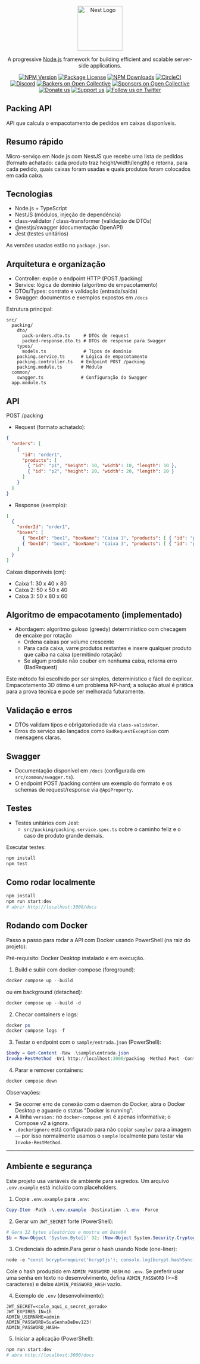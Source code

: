 <p align="center">
  <a href="http://nestjs.com/" target="blank"><img src="https://nestjs.com/img/logo-small.svg" width="120" alt="Nest Logo" /></a>
</p>

[circleci-image]: https://img.shields.io/circleci/build/github/nestjs/nest/master?token=abc123def456
[circleci-url]: https://circleci.com/gh/nestjs/nest

  <p align="center">A progressive <a href="http://nodejs.org" target="_blank">Node.js</a> framework for building efficient and scalable server-side applications.</p>
    <p align="center">
<a href="https://www.npmjs.com/~nestjscore" target="_blank"><img src="https://img.shields.io/npm/v/@nestjs/core.svg" alt="NPM Version" /></a>
<a href="https://www.npmjs.com/~nestjscore" target="_blank"><img src="https://img.shields.io/npm/l/@nestjs/core.svg" alt="Package License" /></a>
<a href="https://www.npmjs.com/~nestjscore" target="_blank"><img src="https://img.shields.io/npm/dm/@nestjs/common.svg" alt="NPM Downloads" /></a>
<a href="https://circleci.com/gh/nestjs/nest" target="_blank"><img src="https://img.shields.io/circleci/build/github/nestjs/nest/master" alt="CircleCI" /></a>
<a href="https://discord.gg/G7Qnnhy" target="_blank"><img src="https://img.shields.io/badge/discord-online-brightgreen.svg" alt="Discord"/></a>
<a href="https://opencollective.com/nest#backer" target="_blank"><img src="https://opencollective.com/nest/backers/badge.svg" alt="Backers on Open Collective" /></a>
<a href="https://opencollective.com/nest#sponsor" target="_blank"><img src="https://opencollective.com/nest/sponsors/badge.svg" alt="Sponsors on Open Collective" /></a>
  <a href="https://paypal.me/kamilmysliwiec" target="_blank"><img src="https://img.shields.io/badge/Donate-PayPal-ff3f59.svg" alt="Donate us"/></a>
    <a href="https://opencollective.com/nest#sponsor"  target="_blank"><img src="https://img.shields.io/badge/Support%20us-Open%20Collective-41B883.svg" alt="Support us"></a>
  <a href="https://twitter.com/nestframework" target="_blank"><img src="https://img.shields.io/twitter/follow/nestframework.svg?style=social&label=Follow" alt="Follow us on Twitter"></a>
</p>
  <!--[![Backers on Open Collective](https://opencollective.com/nest/backers/badge.svg)](https://opencollective.com/nest#backer)
  [![Sponsors on Open Collective](https://opencollective.com/nest/sponsors/badge.svg)](https://opencollective.com/nest#sponsor)-->


## Packing API

API que calcula o empacotamento de pedidos em caixas disponíveis.

## Resumo rápido
Micro-serviço em Node.js com NestJS que recebe uma lista de pedidos (formato achatado: cada produto traz height/width/length) e retorna, para cada pedido, quais caixas foram usadas e quais produtos foram colocados em cada caixa.

## Tecnologias
- Node.js + TypeScript
- NestJS (módulos, injeção de dependência)
- class-validator / class-transformer (validação de DTOs)
- @nestjs/swagger (documentação OpenAPI)
- Jest (testes unitários)

As versões usadas estão no `package.json`.

## Arquitetura e organização
- Controller: expõe o endpoint HTTP (POST /packing)
- Service: lógica de domínio (algoritmo de empacotamento)
- DTOs/Types: contrato e validação (entrada/saída)
- Swagger: documentos e exemplos expostos em `/docs`

Estrutura principal:
```
src/
  packing/
    dto/
      pack-orders.dto.ts     # DTOs de request
      packed-response.dto.ts # DTOs de response para Swagger
    types/
      models.ts              # Tipos de domínio
    packing.service.ts      # Lógica de empacotamento
    packing.controller.ts   # Endpoint POST /packing
    packing.module.ts       # Módulo
  common/
    swagger.ts              # Configuração do Swagger
  app.module.ts
```

## API
POST /packing
- Request (formato achatado):
```json
{
  "orders": [
    {
      "id": "order1",
      "products": [
        { "id": "p1", "height": 10, "width": 10, "length": 10 },
        { "id": "p2", "height": 20, "width": 20, "length": 20 }
      ]
    }
  ]
}
```

- Response (exemplo):
```json
[ 
  {
    "orderId": "order1",
    "boxes": [
      { "boxId": "box1", "boxName": "Caixa 1", "products": [ { "id": "p1" } ] },
      { "boxId": "box3", "boxName": "Caixa 3", "products": [ { "id": "p2" } ] }
    ]
  }
]
```

Caixas disponíveis (cm):
- Caixa 1: 30 x 40 x 80
- Caixa 2: 50 x 50 x 40
- Caixa 3: 50 x 80 x 60

## Algoritmo de empacotamento (implementado)
- Abordagem: algoritmo guloso (greedy) determinístico com checagem de encaixe por rotação
  - Ordena caixas por volume crescente
  - Para cada caixa, varre produtos restantes e insere qualquer produto que caiba na caixa (permitindo rotação)
  - Se algum produto não couber em nenhuma caixa, retorna erro (BadRequest)

Este método foi escolhido por ser simples, determinístico e fácil de explicar. Empacotamento 3D ótimo é um problema NP-hard; a solução atual é prática para a prova técnica e pode ser melhorada futuramente.

## Validação e erros
- DTOs validam tipos e obrigatoriedade via `class-validator`.
- Erros do serviço são lançados como `BadRequestException` com mensagens claras.

## Swagger
- Documentação disponível em `/docs` (configurada em `src/common/swagger.ts`).
- O endpoint POST /packing contém um exemplo do formato e os schemas de request/response via `@ApiProperty`.

## Testes
- Testes unitários com Jest:
  - `src/packing/packing.service.spec.ts` cobre o caminho feliz e o caso de produto grande demais.

Executar testes:
```bash
npm install
npm test
```

## Como rodar localmente
```powershell
npm install
npm run start:dev
# abrir http://localhost:3000/docs
```

## Rodando com Docker
Passo a passo para rodar a API com Docker usando PowerShell (na raiz do projeto):

Pré-requisito: Docker Desktop instalado e em execução.

1) Build e subir com docker-compose (foreground):
```powershell
docker compose up --build
```

ou em background (detached):
```powershell
docker compose up --build -d
```

2) Checar containers e logs:
```powershell
docker ps
docker compose logs -f
```

3) Testar o endpoint com o `sample/entrada.json` (PowerShell):
```powershell
$body = Get-Content -Raw .\sample\entrada.json
Invoke-RestMethod -Uri http://localhost:3000/packing -Method Post -ContentType 'application/json' -Body $body | ConvertTo-Json
```

4) Parar e remover containers:
```powershell
docker compose down
```

Observações:
- Se ocorrer erro de conexão com o daemon do Docker, abra o Docker Desktop e aguarde o status "Docker is running".
- A linha `version:` no `docker-compose.yml` é apenas informativa; o Compose v2 a ignora.
- `.dockerignore` está configurado para não copiar `sample/` para a imagem — por isso normalmente usamos o `sample` localmente para testar via `Invoke-RestMethod`.

---

## Ambiente e segurança

Este projeto usa variáveis de ambiente para segredos. Um arquivo `.env.example` está incluído com placeholders.

1) Copie `.env.example` para `.env`:

```powershell
Copy-Item -Path .\.env.example -Destination .\.env -Force
```

2) Gerar um `JWT_SECRET` forte (PowerShell):

```powershell
# Gera 32 bytes aleatórios e mostra em Base64
$b = New-Object 'System.Byte[]' 32; (New-Object System.Security.Cryptography.RNGCryptoServiceProvider).GetBytes($b); [System.Convert]::ToBase64String($b)
```

3) Credenciais do admin.Para gerar o hash usando Node (one-liner):

```powershell
node -e "const bcrypt=require('bcryptjs'); console.log(bcrypt.hashSync(process.argv[1]||'YourPass',10))" -- "SuaSenhaForteAdmin"
```

Cole o hash produzido em `ADMIN_PASSWORD_HASH` no `.env`. Se preferir usar uma senha em texto no desenvolvimento, defina `ADMIN_PASSWORD` (>=8 caracteres) e deixe `ADMIN_PASSWORD_HASH` vazio.

4) Exemplo de `.env` (desenvolvimento):

```properties
JWT_SECRET=<cole_aqui_o_secret_gerado>
JWT_EXPIRES_IN=1h
ADMIN_USERNAME=admin
ADMIN_PASSWORD=SuaSenhaDeDev123!
ADMIN_PASSWORD_HASH=
```

5) Iniciar a aplicação (PowerShell):

```powershell
npm run start:dev
# abra http://localhost:3000/docs
```
